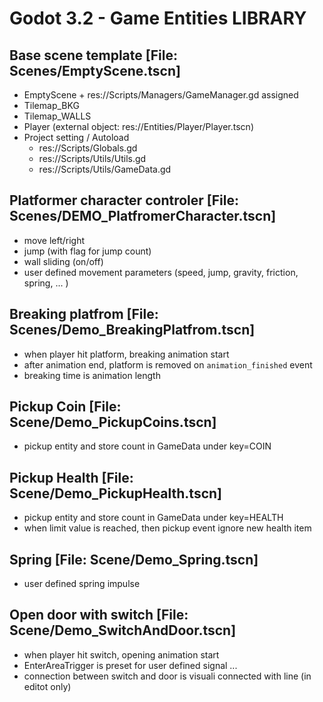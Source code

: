 # Godot 3.2 - Game Entities LIBRARY

## Base scene template [File: Scenes/EmptyScene.tscn]
- EmptyScene + res://Scripts/Managers/GameManager.gd assigned
- Tilemap_BKG
- Tilemap_WALLS
- Player (external object: res://Entities/Player/Player.tscn) 
- Project setting / Autoload 
    - res://Scripts/Globals.gd
    - res://Scripts/Utils/Utils.gd
    - res://Scripts/Utils/GameData.gd


## Platformer character controler [File: Scenes/DEMO_PlatfromerCharacter.tscn]
- move left/right
- jump (with flag for jump count)
- wall sliding (on/off)
- user defined movement parameters (speed, jump, gravity, friction, spring, ... )

## Breaking platfrom [File: Scenes/Demo_BreakingPlatfrom.tscn]

- when player hit platform, breaking animation start
- after animation end, platform is removed on `animation_finished` event
- breaking time is animation length 

## Pickup Coin [File: Scene/Demo_PickupCoins.tscn]
- pickup entity and store count in GameData under key=COIN

## Pickup Health [File: Scene/Demo_PickupHealth.tscn]
- pickup entity and store count in GameData under key=HEALTH
- when limit value is reached, then pickup event ignore new health item

## Spring [File: Scene/Demo_Spring.tscn]
- user defined spring impulse

## Open door with switch [File: Scene/Demo_SwitchAndDoor.tscn]
- when player hit switch, opening animation start
- EnterAreaTrigger is preset for user defined signal ...
- connection between switch and door is visuali connected with line (in editot only)

    

